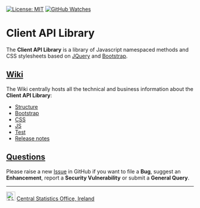 [![License: MIT](https://img.shields.io/badge/License-MIT-yellow.svg)](https://opensource.org/licenses/MIT)
[![GitHub Watches](https://img.shields.io/github/watchers/goncaloperes/Project-CodeIgniter-CMS.svg?style=social&label=Watch&maxAge=2592000)](https://github.com/goncaloperes/Project-CodeIgniter-CMS/watchers)

# Client API Library
The **Client API Library** is a library of Javascript namespaced methods and CSS stylesheets based on [JQuery](https://jquery.com/) and [Bootstrap](https://getbootstrap.com/).

## [Wiki](https://github.com/CSOIreland/Client-API-Library/wiki)
The Wiki centrally hosts all the technical and business information about the **Client API Library**:

* [Structure](https://github.com/CSOIreland/Client-API-Library/wiki/Structure)
* [Bootstrap](https://github.com/CSOIreland/Client-API-Library/wiki/Bootstrap)
* [CSS](https://github.com/CSOIreland/Client-API-Library/wiki/CSS)
* [JS](https://github.com/CSOIreland/Client-API-Library/wiki/JS)
* [Test](https://github.com/CSOIreland/Client-API-Library/wiki/Test)
* [Release notes](https://github.com/CSOIreland/Client-API-Library/wiki)

## [Questions](https://github.com/CSOIreland/Client-API-Library/issues/new/choose)
Please raise a new [Issue](https://github.com/CSOIreland/Client-API-Library/issues/new/choose) in GitHub if you want to file a **Bug**, suggest an **Enhancement**, report a **Security Vulnerability** or submit a **General Query**.

***
<img src="https://user-images.githubusercontent.com/5030226/60980383-47ccbf80-a32c-11e9-8572-3c234abcd9fb.png" Title="CSO" alt="CSO" width="24"> [Central Statistics Office, Ireland](https://www.cso.ie/)   

